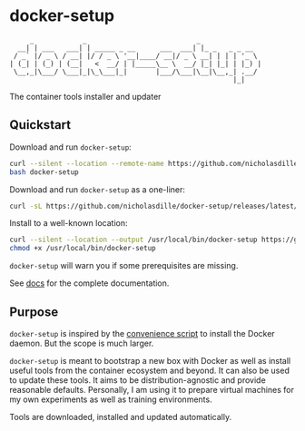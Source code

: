 # docker-setup

```plaintext
     _            _                           _
  __| | ___   ___| | _____ _ __      ___  ___| |_ _   _ _ __
 / _` |/ _ \ / __| |/ / _ \ '__|____/ __|/ _ \ __| | | | '_ \
| (_| | (_) | (__|   <  __/ | |_____\__ \  __/ |_| |_| | |_) |
 \__,_|\___/ \___|_|\_\___|_|       |___/\___|\__|\__,_| .__/
                                                       |_|
```

The container tools installer and updater

## Quickstart

Download and run `docker-setup`:

```bash
curl --silent --location --remote-name https://github.com/nicholasdille/docker-setup/releases/latest/download/docker-setup
bash docker-setup
```

Download and run `docker-setup` as a one-liner:

```bash
curl -sL https://github.com/nicholasdille/docker-setup/releases/latest/download/docker-setup | bash
```

Install to a well-known location:

```bash
curl --silent --location --output /usr/local/bin/docker-setup https://github.com/nicholasdille/docker-setup/releases/latest/download/docker-setup
chmod +x /usr/local/bin/docker-setup
```

`docker-setup` will warn you if some prerequisites are missing.

See [docs](docs) for the complete documentation.

## Purpose

`docker-setup` is inspired by the [convenience script](https://docs.docker.com/engine/install/ubuntu/#install-using-the-convenience-script) to install the Docker daemon. But the scope is much larger.

`docker-setup` is meant to bootstrap a new box with Docker as well as install useful tools from the container ecosystem and beyond. It can also be used to update these tools. It aims to be distribution-agnostic and provide reasonable defaults. Personally, I am using it to prepare virtual machines for my own experiments as well as training environments.

Tools are downloaded, installed and updated automatically.
